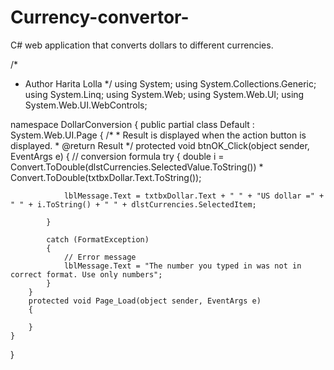 # Currency-convertor-
C# web application that converts dollars to different currencies.  

/*
 * Author Harita Lolla
 */
using System;
using System.Collections.Generic;
using System.Linq;
using System.Web;
using System.Web.UI;
using System.Web.UI.WebControls;

namespace DollarConversion
{
    public partial class Default : System.Web.UI.Page
    {
        /*
         * Result is displayed when the action button is displayed.
         * @return Result
         */
        protected void btnOK_Click(object sender, EventArgs e)
        {
            // conversion formula
            try
            {
                double i = Convert.ToDouble(dlstCurrencies.SelectedValue.ToString()) * Convert.ToDouble(txtbxDollar.Text.ToString());

                lblMessage.Text = txtbxDollar.Text + " " + "US dollar =" + " " + i.ToString() + " " + dlstCurrencies.SelectedItem;

            }

            catch (FormatException)
            {
                // Error message 
                lblMessage.Text = "The number you typed in was not in correct format. Use only numbers";
            }
        }
        protected void Page_Load(object sender, EventArgs e)
        {

        }
    }
}
